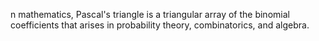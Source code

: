 n mathematics, Pascal's triangle is a triangular array of the binomial coefficients that arises in probability theory, combinatorics, and algebra. 
